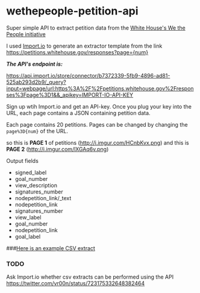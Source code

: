 # wethepeople-petition-api
Super simple API to extract petition data from the [White House's We the People initiative](https://petitions.whitehouse.gov/responses)

I used [Import.io](www.Import.io) to generate an extractor template from the link  https://petitions.whitehouse.gov/responses?page={num}

***The API's endpoint is:***

https://api.import.io/store/connector/b7372339-5fb9-4896-ad81-525ab293d2b9/_query?input=webpage/url:https%3A%2F%2Fpetitions.whitehouse.gov%2Fresponses%3Fpage%3D1&&_apikey=IMPORT-IO-API-KEY

Sign up wtih Import.io and get an API-key. Once you plug your key into the URL, each page contains a JSON containing petition data.

Each page contains 20 petitions. Pages can be changed by changing the ```page%3D{num}``` of the URL.

so this is **PAGE 1** of petitions
    (http://i.imgur.com/HCnbKvx.png)
and this is **PAGE 2**
    (http://i.imgur.com/lXGAq6v.png)

Output fields
  * signed_label
  * goal_number
  * view_description
  * signatures_number
  * nodepetition_link/_text
  * nodepetition_link
  * signatures_number
  * view_label
  * goal_number
  * nodepetition_link
  * goal_label

###[Here is  an example CSV extract](https://github.com/b44p/wethepeople-petition-api/blob/master/petitions.whitehouse.gov%20API%2021st%20Apr%2011_46.csv)

### TODO
Ask Import.io whether csv extracts can be performed using the API 
https://twitter.com/vr00n/status/723175332648382464
